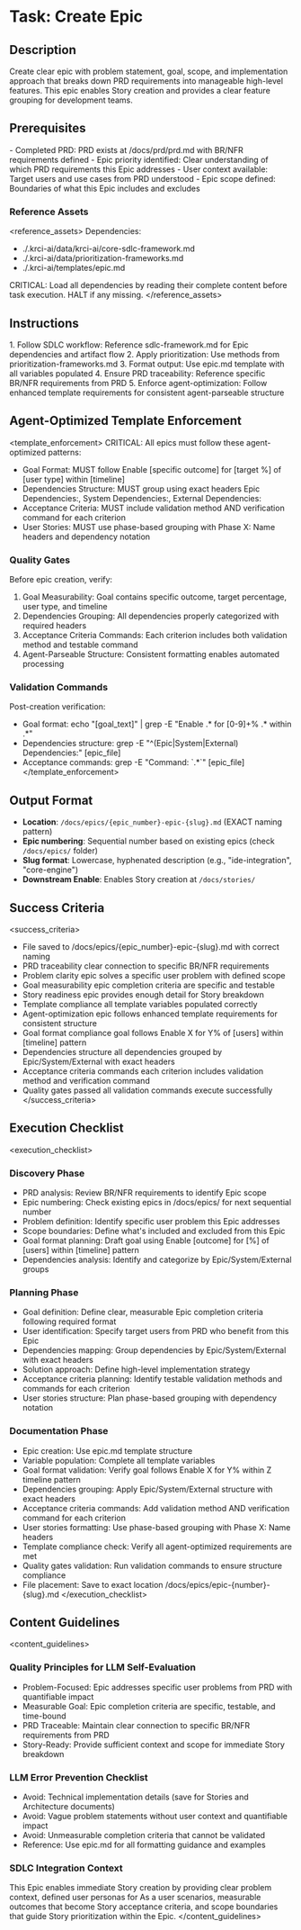 # Task: Create Epic

## Description

Create clear epic with problem statement, goal, scope, and implementation approach that breaks down PRD requirements into manageable high-level features. This epic enables Story creation and provides a clear feature grouping for development teams.

## Prerequisites

<prerequisites>
- Completed PRD: PRD exists at /docs/prd/prd.md with BR/NFR requirements defined
- Epic priority identified: Clear understanding of which PRD requirements this Epic addresses
- User context available: Target users and use cases from PRD understood
- Epic scope defined: Boundaries of what this Epic includes and excludes
</prerequisites>

### Reference Assets

<reference_assets>
Dependencies:
- ./.krci-ai/data/krci-ai/core-sdlc-framework.md
- ./.krci-ai/data/prioritization-frameworks.md
- ./.krci-ai/templates/epic.md

CRITICAL: Load all dependencies by reading their complete content before task execution. HALT if any missing.
</reference_assets>

## Instructions

<instructions>
1. Follow SDLC workflow: Reference sdlc-framework.md for Epic dependencies and artifact flow
2. Apply prioritization: Use methods from prioritization-frameworks.md
3. Format output: Use epic.md template with all variables populated
4. Ensure PRD traceability: Reference specific BR/NFR requirements from PRD
5. Enforce agent-optimization: Follow enhanced template requirements for consistent agent-parseable structure
</instructions>

## Agent-Optimized Template Enforcement

<template_enforcement>
CRITICAL: All epics must follow these agent-optimized patterns:

- Goal Format: MUST follow Enable [specific outcome] for [target %] of [user type] within [timeline]
- Dependencies Structure: MUST group using exact headers Epic Dependencies:, System Dependencies:, External Dependencies:
- Acceptance Criteria: MUST include validation method AND verification command for each criterion
- User Stories: MUST use phase-based grouping with Phase X: Name headers and dependency notation

### Quality Gates

Before epic creation, verify:

1. Goal Measurability: Goal contains specific outcome, target percentage, user type, and timeline
2. Dependencies Grouping: All dependencies properly categorized with required headers
3. Acceptance Criteria Commands: Each criterion includes both validation method and testable command
4. Agent-Parseable Structure: Consistent formatting enables automated processing

### Validation Commands

Post-creation verification:
- Goal format: echo "[goal_text]" | grep -E "Enable .* for [0-9]+% .* within .*"
- Dependencies structure: grep -E "^(Epic|System|External) Dependencies:" [epic_file]
- Acceptance commands: grep -E "Command: \`.*\`" [epic_file]
</template_enforcement>

## Output Format

- **Location**: `/docs/epics/{epic_number}-epic-{slug}.md` (EXACT naming pattern)
- **Epic numbering**: Sequential number based on existing epics (check `/docs/epics/` folder)
- **Slug format**: Lowercase, hyphenated description (e.g., "ide-integration", "core-engine")
- **Downstream Enable**: Enables Story creation at `/docs/stories/`

## Success Criteria

<success_criteria>
- File saved to /docs/epics/{epic_number}-epic-{slug}.md with correct naming
- PRD traceability clear connection to specific BR/NFR requirements
- Problem clarity epic solves a specific user problem with defined scope
- Goal measurability epic completion criteria are specific and testable
- Story readiness epic provides enough detail for Story breakdown
- Template compliance all template variables populated correctly
- Agent-optimization epic follows enhanced template requirements for consistent structure
- Goal format compliance goal follows Enable X for Y% of [users] within [timeline] pattern
- Dependencies structure all dependencies grouped by Epic/System/External with exact headers
- Acceptance criteria commands each criterion includes validation method and verification command
- Quality gates passed all validation commands execute successfully
</success_criteria>

## Execution Checklist

<execution_checklist>
### Discovery Phase

- PRD analysis: Review BR/NFR requirements to identify Epic scope
- Epic numbering: Check existing epics in /docs/epics/ for next sequential number
- Problem definition: Identify specific user problem this Epic addresses
- Scope boundaries: Define what's included and excluded from this Epic
- Goal format planning: Draft goal using Enable [outcome] for [%] of [users] within [timeline] pattern
- Dependencies analysis: Identify and categorize by Epic/System/External groups

### Planning Phase

- Goal definition: Define clear, measurable Epic completion criteria following required format
- User identification: Specify target users from PRD who benefit from this Epic
- Dependencies mapping: Group dependencies by Epic/System/External with exact headers
- Solution approach: Define high-level implementation strategy
- Acceptance criteria planning: Identify testable validation methods and commands for each criterion
- User stories structure: Plan phase-based grouping with dependency notation

### Documentation Phase

- Epic creation: Use epic.md template structure
- Variable population: Complete all template variables
- Goal format validation: Verify goal follows Enable X for Y% within Z timeline pattern
- Dependencies grouping: Apply Epic/System/External structure with exact headers
- Acceptance criteria commands: Add validation method AND verification command for each criterion
- User stories formatting: Use phase-based grouping with Phase X: Name headers
- Template compliance check: Verify all agent-optimized requirements are met
- Quality gates validation: Run validation commands to ensure structure compliance
- File placement: Save to exact location /docs/epics/epic-{number}-{slug}.md
</execution_checklist>

## Content Guidelines

<content_guidelines>
### Quality Principles for LLM Self-Evaluation

- Problem-Focused: Epic addresses specific user problems from PRD with quantifiable impact
- Measurable Goal: Epic completion criteria are specific, testable, and time-bound
- PRD Traceable: Maintain clear connection to specific BR/NFR requirements from PRD
- Story-Ready: Provide sufficient context and scope for immediate Story breakdown

### LLM Error Prevention Checklist

- Avoid: Technical implementation details (save for Stories and Architecture documents)
- Avoid: Vague problem statements without user context and quantifiable impact
- Avoid: Unmeasurable completion criteria that cannot be validated
- Reference: Use epic.md for all formatting guidance and examples

### SDLC Integration Context

This Epic enables immediate Story creation by providing clear problem context, defined user personas for As a user scenarios, measurable outcomes that become Story acceptance criteria, and scope boundaries that guide Story prioritization within the Epic.
</content_guidelines>
